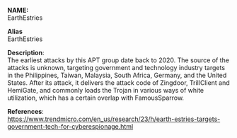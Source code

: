 **NAME:**  
EarthEstries


**Alias**  
EarthEstries


**Description**:   
The earliest attacks by this APT group date back to 2020. The source of the attacks is unknown, targeting government and technology industry targets in the Philippines, Taiwan, Malaysia, South Africa, Germany, and the United States. After its attack, it delivers the attack code of Zingdoor, TrillClient and HemiGate, and commonly loads the Trojan in various ways of white utilization, which has a certain overlap with FamousSparrow.


**References**:  
https://www.trendmicro.com/en_us/research/23/h/earth-estries-targets-government-tech-for-cyberespionage.html